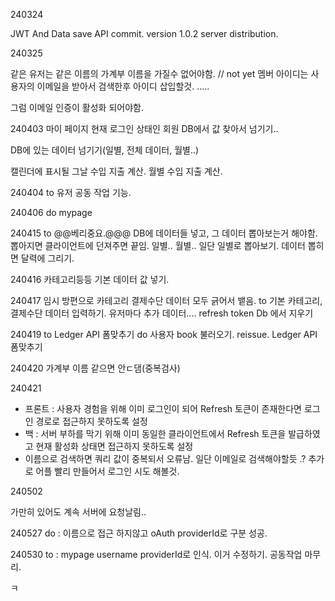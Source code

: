 240324 

JWT And Data save API commit.
version 1.0.2 server distribution.


240325

같은 유저는 같은 이름의 가계부 이름을 가질수 없어야함. // not yet
멤버 아이디는 사용자의 이메일을 받아서 검색한후 아이디 삽입할것. .....

그럼 이메일 인증이 활성화 되어야함.

240403
마이 페이지 현재 로그인 상태인 회원 DB에서 값 찾아서 넘기기..

DB에 있는 데이터 넘기기(일별, 전체 데이터, 월별..)

캘린더에 표시될 그날 수입 지출 계산.
월별 수입 지출 계산.

240404
to
유저 공동 작업 기능.

240406
do
mypage

240415
to
@@베리중요.@@@
DB에 데이터들 넣고, 그 데이터 뽑아보는거 해야함.
뽑아지면 클라이언트에 던져주면 끝임.
일별.. 월별.. 일단 일별로 뽑아보기. 데이터 뽑히면 달력에 그리기.

240416
카테고리등등 기본 데이터 값 넣기.

240417
임시 방편으로 카테고리 결제수단 데이터 모두 긁어서 뱉음.
 to
기본 카테고리, 결제수단 데이터 입력하기.
유저마다 추가 데이터....
refresh token Db 에서 지우기 

240419
to
Ledger API 폼맞추기
do
사용자 book 불러오기. reissue. Ledger API 폼맞추기

240420
가계부 이름 같으면 안ㄷ댐(중복검사)

240421
- 프론트 : 사용자 경험을 위해 이미 로그인이 되어 Refresh 토큰이 존재한다면 로그인 경로로 접근하지 못하도록 설정
 - 백 : 서버 부하를 막기 위해 이미 동일한 클라이언트에서 Refresh 토큰을 발급하였고 현재 활성화 상태면 접근하지 못하도록 설정
 - 이름으로 검색하면 쿼리 값이 중복되서 오류남. 일단 이메일로 검색해야할듯 .? 추가로 어플 빨리 만들어서 로그인 시도 해볼것.


240502

가만히 있어도 계속 서버에 요청날림.. 

240527
do : 이름으로 접근 하지않고 oAuth providerId로 구분 성공.

240530
to : mypage username providerId로 인식. 이거 수정하기.
공동작업 마무리.


ㅋ